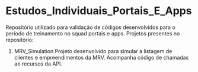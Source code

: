 # Estudos_Individuais_Portais_E_Apps
Repositório utilizado para validação de códigos desenvolvidos para o período de treinamento no squad portais e apps.
Projetos presentes no repositório:
1. MRV_Simulation
	Projeto desenvolvido para simular a listagem de clientes e empreendimentos da MRV. Acompanha código de chamadas ao recursos da API.

